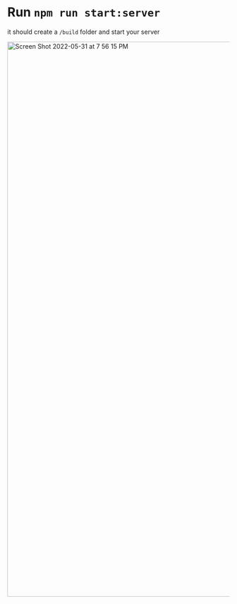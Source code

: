 # Run `npm run start:server`

it should create a `/build` folder and start your server

<img width="1260" alt="Screen Shot 2022-05-31 at 7 56 15 PM" src="https://user-images.githubusercontent.com/4565996/171167706-f8d0f100-e7e3-4cf9-ac27-1bd59f39c1b7.png">
